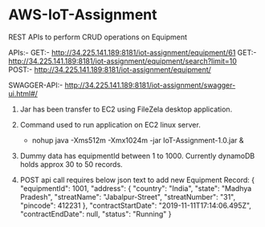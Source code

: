 # AWS-IoT-Assignment
REST APIs to perform CRUD operations on Equipment

APIs:-
   GET:- http://34.225.141.189:8181/iot-assignment/equipment/61
   GET:- http://34.225.141.189:8181/iot-assignment/equipment/search?limit=10
   POST:- http://34.225.141.189:8181/iot-assignment/equipment/
   
 SWAGGER-API:-
 	http://34.225.141.189:8181/iot-assignment/swagger-ui.html#/

1. Jar has been transfer to EC2 using FileZela desktop application.
2. Command used to run application on EC2 linux server.
    - nohup java -Xms512m -Xmx1024m -jar IoT-Assignment-1.0.jar &

3. Dummy data has equipmentId between 1 to 1000. Currently dynamoDB holds approx 30 to 50 records.
4. POST api call requires below json text to add new Equipment Record:
{
    "equipmentId": 1001,
    "address": {
      "country": "India",
      "state": "Madhya Pradesh",
      "streatName": "Jabalpur-Street",
      "streatNumber": "31",
      "pincode": 412231
    },
    "contractStartDate": "2019-11-11T17:14:06.495Z",
    "contractEndDate": null,
    "status": "Running"
  }
 
 
 
 
